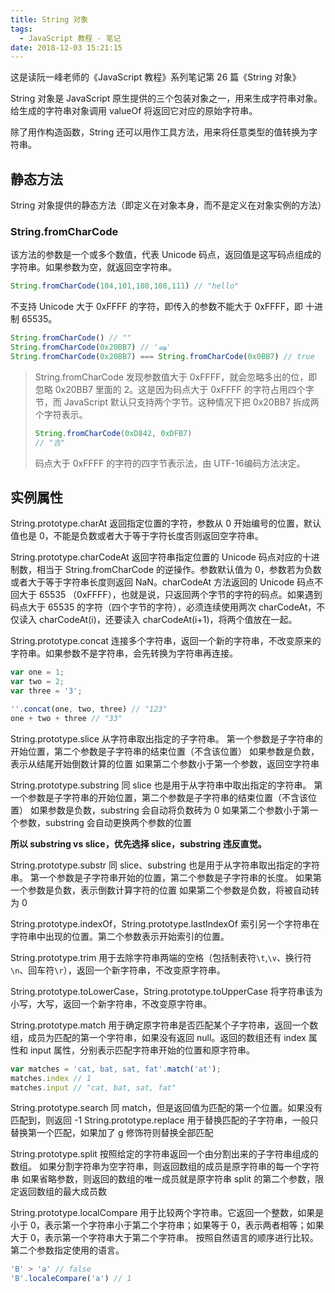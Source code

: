 ```yaml
---
title: String 对象
tags:
  - JavaScript 教程 - 笔记
date: 2018-12-03 15:21:15
---
```



这是读阮一峰老师的《JavaScript 教程》系列笔记第 26 篇《String 对象》

String 对象是 JavaScript 原生提供的三个包装对象之一，用来生成字符串对象。给生成的字符串对象调用 valueOf 将返回它对应的原始字符串。

除了用作构造函数，String 还可以用作工具方法，用来将任意类型的值转换为字符串。

## 静态方法

String 对象提供的静态方法（即定义在对象本身，而不是定义在对象实例的方法）

### String.fromCharCode

该方法的参数是一个或多个数值，代表 Unicode 码点，返回值是这写码点组成的字符串。如果参数为空，就返回空字符串。

```js
String.fromCharCode(104,101,108,108,111) // "hello"
```

不支持 Unicode 大于 0xFFFF 的字符，即传入的参数不能大于 0xFFFF，即 十进制 65535。

```js
String.fromCharCode() // ""
String.fromCharCode(0x20BB7) // 'ஷ' 
String.fromCharCode(0x20BB7) === String.fromCharCode(0x0BB7) // true
```

> String.fromCharCode 发现参数值大于 0xFFFF，就会忽略多出的位，即忽略 0x20BB7 里面的 2。这是因为码点大于 0xFFFF 的字符占用四个字节，而 JavaScript 默认只支持两个字节。这种情况下把 0x20BB7 拆成两个字符表示。
>
> ```js
> String.fromCharCode(0xD842, 0xDFB7)
> // "吉"
> ```
>
> 码点大于 0xFFFF 的字符的四字节表示法，由 UTF-16编码方法决定。

## 实例属性

String.prototype.charAt 返回指定位置的字符，参数从 0 开始编号的位置，默认值也是 0，不能是负数或者大于等于字符长度否则返回空字符串。

String.prototype.charCodeAt 返回字符串指定位置的 Unicode 码点对应的十进制数，相当于 String.fromCharCode 的逆操作。参数默认值为 0，参数若为负数或者大于等于字符串长度则返回 NaN。charCodeAt 方法返回的 Unicode 码点不回大于 65535 （0xFFFF），也就是说，只返回两个字节的字符的码点。如果遇到码点大于 65535 的字符（四个字节的字符），必须连续使用两次 charCodeAt，不仅读入 charCodeAt(i)，还要读入 charCodeAt(i+1)，将两个值放在一起。

String.prototype.concat 连接多个字符串，返回一个新的字符串，不改变原来的字符串。如果参数不是字符串，会先转换为字符串再连接。

```js
var one = 1;
var two = 2;
var three = '3';

''.concat(one, two, three) // "123"
one + two + three // "33"
```

String.prototype.slice 从字符串取出指定的子字符串。
第一个参数是子字符串的开始位置，第二个参数是子字符串的结束位置（不含该位置）
如果参数是负数，表示从结尾开始倒数计算的位置
如果第二个参数小于第一个参数，返回空字符串

String.prototype.substring 同 slice 也是用于从字符串中取出指定的字符串。
第一个参数是子字符串的开始位置，第二个参数是子字符串的结束位置（不含该位置）
如果参数是负数，substring 会自动将负数砖为 0
如果第二个参数小于第一个参数，substring 会自动更换两个参数的位置

**所以 substring vs slice，优先选择 slice，substring 违反直觉。**

String.prototype.substr 同 slice、substring 也是用于从字符串取出指定的字符串。
第一个参数是子字符串开始的位置，第二个参数是子字符串的长度。
如果第一个参数是负数，表示倒数计算字符的位置
如果第二个参数是负数，将被自动转为 0

String.prototype.indexOf，String.prototype.lastIndexOf 索引另一个字符串在字符串中出现的位置。第二个参数表示开始索引的位置。

String.prototype.trim 用于去除字符串两端的空格（包括制表符`\t`,`\v`、换行符`\n`、回车符`\r`），返回一个新字符串，不改变原字符串。

String.prototype.toLowerCase，String.prototype.toUpperCase 将字符串该为小写，大写，返回一个新字符串，不改变原字符串。

String.prototype.match 用于确定原字符串是否匹配某个子字符串，返回一个数组，成员为匹配的第一个字符串，如果没有返回 null。返回的数组还有 index 属性和 input 属性，分别表示匹配字符串开始的位置和原字符串。

```js
var matches = 'cat, bat, sat, fat'.match('at');
matches.index // 1
matches.input // "cat, bat, sat, fat"
```

String.prototype.search 同 match，但是返回值为匹配的第一个位置。如果没有匹配到，则返回 -1
String.prototype.replace 用于替换匹配的子字符串，一般只替换第一个匹配，如果加了 g 修饰符则替换全部匹配

String.prototype.split 按照给定的字符串返回一个由分割出来的子字符串组成的数组。
如果分割字符串为空字符串，则返回数组的成员是原字符串的每一个字符串
如果省略参数，则返回的数组的唯一成员就是原字符串
split 的第二个参数，限定返回数组的最大成员数

String.prototype.localCompare 用于比较两个字符串。它返回一个整数，如果是小于 0，表示第一个字符串小于第二个字符串；如果等于 0，表示两者相等；如果大于 0，表示第一个字符串大于第二个字符串。
按照自然语言的顺序进行比较。
第二个参数指定使用的语言。

```js
'B' > 'a' // false
'B'.localeCompare('a') // 1
```